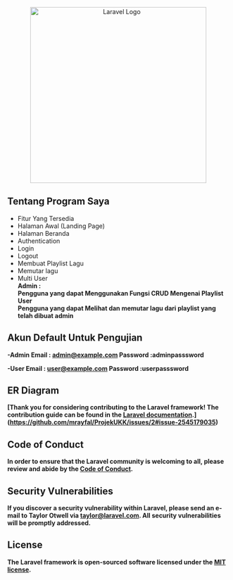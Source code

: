 <p align="center"><a href="https://laravel.com" target="_blank"><img src="https://raw.githubusercontent.com/laravel/art/master/logo-lockup/5%20SVG/2%20CMYK/1%20Full%20Color/laravel-logolockup-cmyk-red.svg" width="400" alt="Laravel Logo"></a></p>



## Tentang Program Saya

- Fitur Yang Tersedia <br>
- Halaman Awal (Landing Page)
- Halaman Beranda
- Authentication
- Login
- Logout
- Membuat Playlist Lagu
- Memutar lagu
- Multi User <br>
<strong>Admin<strong> : <br>
Pengguna yang dapat Menggunakan Fungsi CRUD Mengenai Playlist <br>
<strong>User<strong> <br>
Pengguna yang dapat Melihat dan memutar lagu dari playlist yang telah dibuat admin <br>


## Akun Default Untuk Pengujian
-Admin
<strong>Email :</strong> admin@example.com <strong>Password :</strong>adminpasssword

-User
<strong>Email :</strong> user@example.com <strong>Password :</strong>userpasssword

## ER Diagram

[Thank you for considering contributing to the Laravel framework! The contribution guide can be found in the [Laravel documentation](https://laravel.com/docs/contributions).](https://github.com/mrayfal/ProjekUKK/issues/2#issue-2545179035)

## Code of Conduct

In order to ensure that the Laravel community is welcoming to all, please review and abide by the [Code of Conduct](https://laravel.com/docs/contributions#code-of-conduct).

## Security Vulnerabilities

If you discover a security vulnerability within Laravel, please send an e-mail to Taylor Otwell via [taylor@laravel.com](mailto:taylor@laravel.com). All security vulnerabilities will be promptly addressed.

## License

The Laravel framework is open-sourced software licensed under the [MIT license](https://opensource.org/licenses/MIT).
